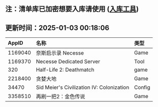 ## 注：清单库已加密想要入库请使用 ([入库工具](https://github.com/BlankTMing/ManifestAutoUpdate/releases))

## 更新时间：2025-01-03 00:18:06
| AppID | 名称 | 类型  |
| :-------------------- | :----------------------------- | :----------- |
| 1169040 | 奈斯启示录 Necesse| Game |
| 1169370 | Necesse Dedicated Server| Tool |
| 320 | Half-Life 2: Deathmatch| game |
| 2218400 | 贪婪大地| Game |
| 34470 | Sid Meier's Civilization IV: Colonization| Config |
| 3358510 | 再刷一把2：金色传说| Game |
